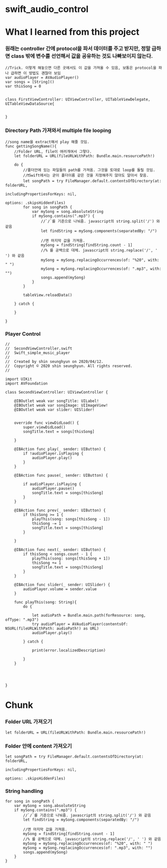 # swift_audio_control


# What I learned from this project

### 원래는 controller 간에 protocol을 파서 데이터를 주고 받지만, 정말 급하면 class 밖에 변수를 선언해서 값을 공유하는 것도 나빠보이지 않는다.

    //Trick. 이렇게 해놓으면 다른 곳에서도 이 값을 가져올 수 있음, 보통은 protocol을 파나 급하면 이 방법도 괜찮아 보임
    var audioPlayer = AVAudioPlayer()
    var songs = [String]()
    var thisSong = 0


    class FirstViewController: UIViewController, UITableViewDelegate, UITableViewDataSource{
        
    
    }


### Directory Path 가져와서 multiple file looping

    //song name을 extract해서 play 해줄 것임.
    func gettingSongName(){
        //Folder URL, file이 여러개여서 그렇다.
        let folderURL = URL(fileURLWithPath: Bundle.main.resourcePath!)
        
        do {
            //폴더안에 있는 파일들의 path를 가져옴. 그것을 토대로 loop를 돌릴 것임.
            //❗️Swift에서는 굳이 폴더이름 같은 것을 지정해주지 않아도 알아서 찾음.
            let songPath = try FileManager.default.contentsOfDirectory(at: folderURL,
                                                                       includingPropertiesForKeys: nil,
                                                                       options: .skipsHiddenFiles)
            for song in songPath {
                var mySong = song.absoluteString
                if mySong.contains(".mp3") {
                    //`/`를 기준으로 나눠줌. javascript의 string.split('/') 와 같음
                    let findString = mySong.components(separatedBy: "/")
                    
                    //맨 마지막 값을 가져옴.
                    mySong = findString[findString.count - 1]
                    //% 를 공백으로 대체. javascript의 string.replace('/', ' ') 와 같음
                    mySong = mySong.replacingOccurrences(of: "%20", with: " ")
                    mySong = mySong.replacingOccurrences(of: ".mp3", with: "")
                    songs.append(mySong)
                }
            }
            
            tableView.reloadData()
            
        } catch {
            
        }
        
    }


### Player Control


    //
    //  SecondViewController.swift
    //  Swift_simple_music_player
    //
    //  Created by shin seunghyun on 2020/04/12.
    //  Copyright © 2020 shin seunghyun. All rights reserved.
    //

    import UIKit
    import AVFoundation

    class SecondViewController: UIViewController {
        
        @IBOutlet weak var songTitle: UILabel!
        @IBOutlet weak var songImage: UIImageView!
        @IBOutlet weak var slider: UISlider!
        
        
        override func viewDidLoad() {
            super.viewDidLoad()
            songTitle.text = songs[thisSong]
            
        }
        
        @IBAction func play(_ sender: UIButton) {
            if !audioPlayer.isPlaying {
                audioPlayer.play()
            }
        }
        
        @IBAction func pause(_ sender: UIButton) {
            
            if audioPlayer.isPlaying {
                audioPlayer.pause()
                songTitle.text = songs[thisSong]
            }
        }
        
        @IBAction func prev(_ sender: UIButton) {
            if thisSong >= 1 {
                playThis(song: songs[thisSong - 1])
                thisSong -= 1
                songTitle.text = songs[thisSong]
            }
            
        }
        
        @IBAction func next(_ sender: UIButton) {
            if thisSong < songs.count - 1 {
                playThis(song: songs[thisSong + 1])
                thisSong += 1
                songTitle.text = songs[thisSong]
            }
        }
        
        @IBAction func slider(_ sender: UISlider) {
            audioPlayer.volume = sender.value
        }
        
        func playThis(song: String){
            do {
                
                let audioPath = Bundle.main.path(forResource: song, ofType: ".mp3")
                try audioPlayer = AVAudioPlayer(contentsOf: NSURL(fileURLWithPath: audioPath!) as URL)
                audioPlayer.play()
                
            } catch {
                
                print(error.localizedDescription)
                
            }
        }
        
        
        
        
    }


# Chunk

###  Folder URL 가져오기

    let folderURL = URL(fileURLWithPath: Bundle.main.resourcePath!)

### Folder 안에 content 가져오기

    let songPath = try FileManager.default.contentsOfDirectory(at: folderURL,
                                                                    includingPropertiesForKeys: nil,
                                                                    options: .skipsHiddenFiles)

### String handling


    for song in songPath {
        var mySong = song.absoluteString
        if mySong.contains(".mp3") {
            //`/`를 기준으로 나눠줌. javascript의 string.split('/') 와 같음
            let findString = mySong.components(separatedBy: "/")
            
            //맨 마지막 값을 가져옴.
            mySong = findString[findString.count - 1]
            //% 를 공백으로 대체. javascript의 string.replace('/', ' ') 와 같음
            mySong = mySong.replacingOccurrences(of: "%20", with: " ")
            mySong = mySong.replacingOccurrences(of: ".mp3", with: "")
            songs.append(mySong)
        }
    }
